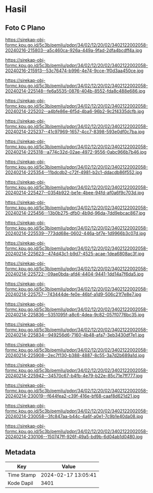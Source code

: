 # Hasil

## Foto C Plano

https://sirekap-obj-formc.kpu.go.id/5c3b/pemilu/pdpr/34/02/12/20/02/3402122002058-20240216-215803--a5c460ca-926a-449a-9fad-2dfa4bcdff4a.jpg

https://sirekap-obj-formc.kpu.go.id/5c3b/pemilu/pdpr/34/02/12/20/02/3402122002058-20240216-215913--53c76474-b996-4e74-9cce-1f0d3aa450ce.jpg

https://sirekap-obj-formc.kpu.go.id/5c3b/pemilu/pdpr/34/02/12/20/02/3402122002058-20240214-225148--fe6a5535-0876-404b-8552-fda8c488e686.jpg

https://sirekap-obj-formc.kpu.go.id/5c3b/pemilu/pdpr/34/02/12/20/02/3402122002058-20240214-225202--a4bfe86e-6f5d-4ba6-96b2-9c2f4335dcfb.jpg

https://sirekap-obj-formc.kpu.go.id/5c3b/pemilu/pdpr/34/02/12/20/02/3402122002058-20240214-225237--41c97969-1657-4cc7-8398-593e0df0c7ba.jpg

https://sirekap-obj-formc.kpu.go.id/5c3b/pemilu/pdpr/34/02/12/20/02/3402122002058-20240214-225318--a774c32d-02ae-4972-9556-0abc966b7b46.jpg

https://sirekap-obj-formc.kpu.go.id/5c3b/pemilu/pdpr/34/02/12/20/02/3402122002058-20240214-225354--11bdcdb2-c72f-4981-b2c1-ddacdb86f552.jpg

https://sirekap-obj-formc.kpu.go.id/5c3b/pemilu/pdpr/34/02/12/20/02/3402122002058-20240214-225427--0354b922-be1e-4bee-94fd-af0a6f9c703d.jpg

https://sirekap-obj-formc.kpu.go.id/5c3b/pemilu/pdpr/34/02/12/20/02/3402122002058-20240214-225456--13b0b275-dfb0-4b9d-96da-7dd9ebcac867.jpg

https://sirekap-obj-formc.kpu.go.id/5c3b/pemilu/pdpr/34/02/12/20/02/3402122002058-20240214-225539--773dd68e-0602-446a-bf7e-1d9966b3c07d.jpg

https://sirekap-obj-formc.kpu.go.id/5c3b/pemilu/pdpr/34/02/12/20/02/3402122002058-20240214-225623--474d43c1-b9d7-4525-acae-1dea6808ac3f.jpg

https://sirekap-obj-formc.kpu.go.id/5c3b/pemilu/pdpr/34/02/12/20/02/3402122002058-20240214-225722--09ae0bda-afd4-4404-9441-1dd14a7f6da5.jpg

https://sirekap-obj-formc.kpu.go.id/5c3b/pemilu/pdpr/34/02/12/20/02/3402122002058-20240214-225757--743444de-fe0e-46bf-a1d9-506c21f7e8e7.jpg

https://sirekap-obj-formc.kpu.go.id/5c3b/pemilu/pdpr/34/02/12/20/02/3402122002058-20240214-225836--5351095f-a8c6-4dea-9c82-057f0776bc35.jpg

https://sirekap-obj-formc.kpu.go.id/5c3b/pemilu/pdpr/34/02/12/20/02/3402122002058-20240214-225834--949256d6-7160-4b48-afa7-3eb3430df7e1.jpg

https://sirekap-obj-formc.kpu.go.id/5c3b/pemilu/pdpr/34/02/12/20/02/3402122002058-20240214-225908--2ec7f130-b388-4887-8c55-3a7d2b689a1d.jpg

https://sirekap-obj-formc.kpu.go.id/5c3b/pemilu/pdpr/34/02/12/20/02/3402122002058-20240214-225942--34570c67-b4fb-4e79-b22e-85c71e7ff777.jpg

https://sirekap-obj-formc.kpu.go.id/5c3b/pemilu/pdpr/34/02/12/20/02/3402122002058-20240214-230019--f644fea2-c39f-416e-bf68-caaf8d621d21.jpg

https://sirekap-obj-formc.kpu.go.id/5c3b/pemilu/pdpr/34/02/12/20/02/3402122002058-20240214-230058--3fc847aa-b44c-4a6f-a0e1-7c9b1e40da08.jpg

https://sirekap-obj-formc.kpu.go.id/5c3b/pemilu/pdpr/34/02/12/20/02/3402122002058-20240214-230106--150747ff-926f-49a5-bd9b-6d04ab1d0480.jpg


## Metadata

| Key        | Value               |
| ---------- | ------------------- |
| Time Stamp | 2024-02-17 13:05:41 |
| Kode Dapil | 3401                |



